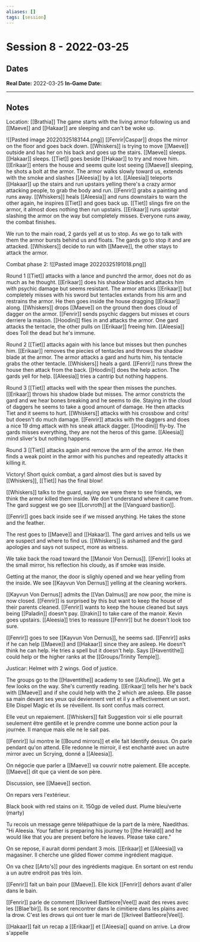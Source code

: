 ```yaml
---
aliases: []
tags: [session]
---
```

# Session 8 - 2022-03-25
## Dates
**Real Date:** 2022-03-25
**In-Game Date:** 

---
## Notes
Location: [[Brathia]]
The game starts with the living armor following us and [[Maeve]] and [[Hakaar]] are sleeping and can't be woke up.


![[Pasted image 20220325183144.png]]
[[Fenrir|Caspar]] drops the mirror on the floor and goes back down. 
[[Whiskers]] is trying to move [[Maeve]] outside and has her on his back and goes up the stairs. 
[[Maeve]] sleeps.
[[Hakaar]] sleeps.
[[Tiet]] goes beside [[Hakaar]] to try and move him.
[[Erikaar]] enters the house and seems quite lost seeing [[Maeve]] sleeping, he shots a bolt at the armor.
The armor walks slowly toward us, extends with the smoke and slashes [[Aleesia]] by a lot.
[[Aleesia]] teleports [[Hakaar]] up the stairs and run upstairs yelling there's a crazy armor attacking people, to grab the body and run.
[[Fenrir]] grabs a painting and runs away.
[[Whiskers]] heals [[Aleesia]] and runs downstairs to warn the other again, he inspires [[Tiet]] and goes back up.
[[Tiet]] slings fire on the armor, it almost does nothing then run upstairs.
[[Erikaar]] runs upstair slashing the armor on the way but completely misses.
Everyone runs away, the combat finishes.

We run to the main road, 2 gards yell at us to stop. As we go to talk with them the armor bursts behind us and floats. The gards go to stop it and are attacked. [[Whiskers]] decide to run with [[Maeve]], the other stays to attack the armor.

Combat phase 2:
![[Pasted image 20220325191018.png]]

Round 1
[[Tiet]] attacks with a lance and punchrd the armor, does not do as much as he thought. 
[[Erikaar]] does his shadow blades and attacks him with psychic damage but seems resistant.
The armor attacks [[Erikaar]] but completely misses with his sword but tentacles extands from his arm and restrains the armor. He then goes inside the house dragging [[Erikaar]] along.
[[Whiskers]] drops [[Maeve]] on the ground then does cloud of dagger on the armor.
[[Fenrir]] sends psychic daggers but misses et cours derriere la maison.
[[Hoodini]] flies in and attacks the armor. 
One gard attacks the tentacle, the other pulls on [[Erikaar]] freeing him.
[[Aleesia]] does Toll the dead but he's immune.

Round 2
[[Tiet]] attacks again with his lance but misses but then punches him.
[[Erikaar]] removes the piecies of tentacles and throws the shadow blade at the armor.
The armor attacks a gard and hurts him, his tentacle grabs the other tentacle. 
[[Whiskers]] heals a gard.
[[Fenrir]] runs threw the house then attack from the back.
[[Hoodini]] does the help action.
The gards yell for help.
[[Aleesia]] tries a cantrip but nothing happens.

Round 3
[[Tiet]] attacks well with the spear then misses the punches.
[[Erikaar]] throws his shadow blade but misses.
The armor constricts the gard and we hear bones breaking and he seems to die. Staying in the cloud of daggers he seems to take a good amount of damage. He then attacks Tiet and it seems to hurt.
[[Whiskers]] attacks with his crossbow and crits! but doesn't do much damage.
[[Fenrir]] attacks with the daggers and does a nice 19 dmg attack with his sneak attack dagger.
[[Hoodini]] fly-by.
The gards misses everything, they are not the heros of this game.
[[Aleesia]] mind sliver's but nothing happens.

Round 3
[[Tiet]] attacks again and remove the arm of the armor. He then finds a weak point in the armor with his punches and repeatedly attacks it killing it. 

Victory!
Short quick combat, a gard almost dies but is saved by [[Whiskers]], [[Tiet]] has the final blow!


[[Whiskers]] talks to the guard, saying we were there to see friends, we think the armor killed them inside. We don't understand where it came from. The gard suggest we go see [[Lorvroth]] at the [[Vanguard bastion]].

[[Fenrir]] goes back inside see if we missed anything. He takes the stone and the feather. 

The rest goes to [[Maeve]] and [[Hakaar]]. The gard arrives and tells us we are suspect and where to find us. [[Whiskers]] is ashamed and the gard apologies and says not suspect, more as witness. 

We take back the road toward the [[Manoir Von Dernus]]. 
[[Fenrir]] looks at the  small mirror, his reflection his cloudy, as if smoke was inside.

Getting at the manor, the door is slighly opened and we hear yelling from the inside. We see [[Kayvun Von Dernus]] yelling at the cleaning workers. 

[[Kayvun Von Dernus]] admits the [[Van Dalmus]] are now poor, the mine is now closed. [[Fenrir]] is surprised by this but want to keep the house of their parents cleaned. [[Fenrir]] wants to keep the house cleaned but says being [[Paladin]] doesn't pay. [[Irakin]] to take care of the manoir. Kevin goes upstairs. [[Aleesia]] tries to reassure [[Fenrir]] but he doesn't look too sure. 

[[Fenrir]] goes to see [[Kayvun Von Dernus]], he seems sad. [[Fenrir]] asks if he can help [[Maeve]] and [[Hakaar]] since they are asleep. He doesn't think he can help. He tries a spell but it doesn't help. Says [[Haventithe]] could help or the higher ranks at the [[Groups/Trinity Temple]].

Justicar: Helmet with 2 wings. God of justice.

The groups go to the [[Haventithe]] academy to see [[Alufine]]. We get a few looks on the way. She's currently reading. [[Erikaar]] tells her he's back with [[Maeve]] and if she could help with the 2 which are asleep. Elle passe sa main devant ses yeux qui deviennent vert et il y a effectivement un sort. Elle Dispel Magic et ils se réveillent. Ils sont confus mais correct. 

Elle veut un repaiement. [[Whiskers]] fait Suggestion voir si elle pourrait seulement être gentille et le prendre comme une bonne action pour la journée. Il manque mais elle ne le sait pas. 

[[Fenrir]] lui montre le [[Bound mirrors]] et elle fait Identify dessus. On parle pendant qu'on attend.
Elle redonne le mirroir, il est enchanté avec un autre mirror avec un Scrying, donné a [[Aleesia]]. 

On négocie que parler a [[Maeve]] va couvrir notre paiement. Elle accepte. [[Maeve]] dit que ça vient de son père. 

Discussion, see [[Maeve]] section. 

On repars vers l'extérieur.

Black book with red stains on it.
150gp de veiled dust.
Plume bleu/verte (marty)



Tu recois un message genre télépathique de la part de la mère, Naedithas. "Hi Aleesia. Your father is preparing his journey to [[the Herald]] and he would like that you are present before he leaves. Please take care."



On se repose, il aurait dormi pendant 3 mois. 
[[Erikaar]] et [[Aleesia]] va magasiner. Il cherche une gilded flower comme ingrédient magique.

On va chez [[Arto's]] pour des ingrédients magique. En sortant on est rendu a un autre endroit pas très loin. 

[[Fenrir]] fait un bain pour [[Maeve]]. Elle kick [[Fenrir]] dehors avant d'aller dans le bain. 

[[Fenrir]] parle de comment [[Ikriveel Battleore|Veel]] avait des reves avec les [[Blae'bir]]. Ils se sont rencontrer dans le cimitiere dans les plains avec la drow. C'est les drows qui ont tuer le mari de [[Ikriveel Battleore|Veel]]. 

[[Hakaar]] fait un recap a [[Erikaar]] et [[Aleesia]] quand on arrive. La drow s'appelle 